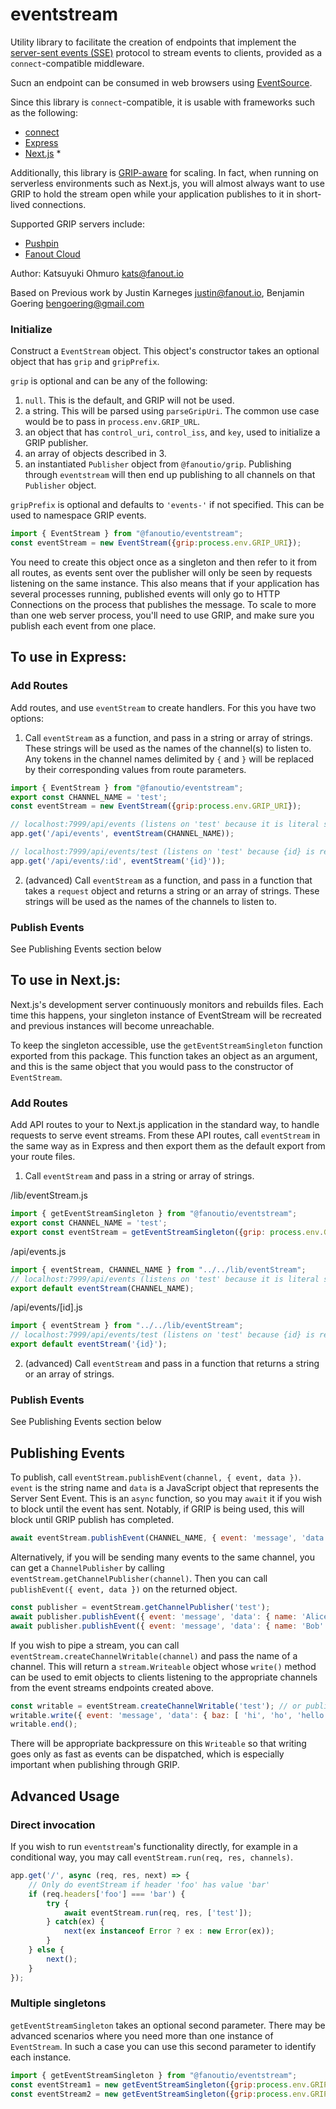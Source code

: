 # eventstream

Utility library to facilitate the creation of endpoints that implement the
[server-sent events (SSE)](https://en.wikipedia.org/wiki/Server-sent_events)
protocol to stream events to clients, provided as a `connect`-compatible middleware.

Sucn an endpoint can be consumed in web browsers using
[EventSource](https://developer.mozilla.org/en-US/docs/Web/API/EventSource).

Since this library is `connect`-compatible, it is usable with frameworks such as the following:

* [connect](https://github.com/senchalabs/Connect)
* [Express](https://expressjs.com/)
* [Next.js](https://nextjs.org/) *

Additionally, this library is [GRIP-aware](http://pushpin.org/docs/protocols/grip/) for scaling.
In fact, when running on serverless environments such as Next.js, you will almost always want
to use GRIP to hold the stream open while your application publishes to it in short-lived connections.

Supported GRIP servers include:

* [Pushpin](http://pushpin.org/)
* [Fanout Cloud](https://fanout.io/cloud/)

Author: Katsuyuki Ohmuro <kats@fanout.io>

Based on Previous work by Justin Karneges <justin@fanout.io>, Benjamin Goering <bengoering@gmail.com>

### Initialize

Construct a `EventStream` object. This object's constructor takes an optional object that
has `grip` and `gripPrefix`.

`grip` is optional and can be any of the following:

1. `null`. This is the default, and GRIP will not be used.
2. a string. This will be parsed using `parseGripUri`.  The common use case would be to pass in `process.env.GRIP_URL`.
3. an object that has `control_uri`, `control_iss`, and `key`, used to initialize a GRIP publisher.
4. an array of objects described in 3.
5. an instantiated `Publisher` object from `@fanoutio/grip`. Publishing through `eventstream` will then end up
publishing to all channels on that `Publisher` object.

`gripPrefix` is optional and defaults to `'events-'` if not specified. This can be used to
namespace GRIP events.

```javascript
import { EventStream } from "@fanoutio/eventstream";
const eventStream = new EventStream({grip:process.env.GRIP_URI});
```

You need to create this object once as a singleton and then refer to it from all routes,
as events sent over the publisher will only be seen by requests listening on
the same instance. This also means that if your application has several processes running,
published events will only go to HTTP Connections on the process that publishes the message.
To scale to more than one web server process, you'll need to use GRIP, and make sure you
publish each event from one place.  

## To use in Express:

### Add Routes

Add routes, and use `eventStream` to create handlers. For this you have two options:

1. Call `eventStream` as a function, and pass in a string or array of strings. These strings will be used
as the names of the channel(s) to listen to. Any tokens in the channel names delimited by `{` and `}` will be replaced
by their corresponding values from route parameters.

```javascript
import { EventStream } from "@fanoutio/eventstream";
export const CHANNEL_NAME = 'test';
const eventStream = new EventStream({grip:process.env.GRIP_URI});

// localhost:7999/api/events (listens on 'test' because it is literal string passed in)
app.get('/api/events', eventStream(CHANNEL_NAME));

// localhost:7999/api/events/test (listens on 'test' because {id} is replaced by route parameter)
app.get('/api/events/:id', eventStream('{id}'));
```

2. (advanced) Call `eventStream` as a function, and pass in a function that takes a `request` object and returns
a string or an array of strings. These strings will be used as the names of the channels to listen to.

### Publish Events

See Publishing Events section below

## To use in Next.js:

Next.js's development server continuously monitors and rebuilds files.
Each time this happens, your singleton instance of EventStream
will be recreated and previous instances will become unreachable.

To keep the singleton accessible, use the `getEventStreamSingleton`
function exported from this package. This function takes an object as
an argument, and this is the same object that you would pass to the
constructor of `EventStream`.

### Add Routes

Add API routes to your to Next.js application in the standard way, to handle requests to serve
event streams. From these API routes, call `eventStream` in the same way as in Express
and then export them as the default export from your route files. 

1. Call `eventStream` and pass in a string or array of strings.

/lib/eventStream.js
```javascript
import { getEventStreamSingleton } from "@fanoutio/eventstream";
export const CHANNEL_NAME = 'test';
export const eventStream = getEventStreamSingleton({grip: process.env.GRIP_URL});
```

/api/events.js
```javascript
import { eventStream, CHANNEL_NAME } from "../../lib/eventStream";
// localhost:7999/api/events (listens on 'test' because it is literal string passed in)
export default eventStream(CHANNEL_NAME);
```

/api/events/[id].js
```javascript
import { eventStream } from "../../lib/eventStream";
// localhost:7999/api/events/test (listens on 'test' because {id} is replaced by route parameter)
export default eventStream('{id}');
```

2. (advanced) Call `eventStream` and pass in a function that returns a string or an
array of strings.

### Publish Events

See Publishing Events section below

## Publishing Events

To publish, call `eventStream.publishEvent(channel, { event, data })`.
`event` is the string name and `data` is a JavaScript object that represents the Server Sent
Event. This is an `async` function, so you may `await` it if you wish to block until the event
has sent. Notably, if GRIP is being used, this will block until GRIP publish has completed.  

```javascript
await eventStream.publishEvent(CHANNEL_NAME, { event: 'message', 'data': { name: 'John' } });
```

Alternatively, if you will be sending many events to the same channel, you can get a
`ChannelPublisher` by calling `eventStream.getChannelPublisher(channel)`.
Then you can call `publishEvent({ event, data })` on the returned object.

```javascript
const publisher = eventStream.getChannelPublisher('test');
await publisher.publishEvent({ event: 'message', 'data': { name: 'Alice' } });
await publisher.publishEvent({ event: 'message', 'data': { name: 'Bob' } });
```

If you wish to pipe a stream, you can call `eventStream.createChannelWritable(channel)` and
pass the name of a channel. This will return a `stream.Writeable` object whose `write()` method can
be used to emit objects to clients listening to the appropriate channels from the event streams
endpoints created above.

```javascript
const writable = eventStream.createChannelWritable('test'); // or publisher.createWritable()
writable.write({ event: 'message', 'data': { baz: [ 'hi', 'ho', 'hello', ] } });
writable.end();
```

There will be appropriate backpressure on this `Writeable` so that
writing goes only as fast as events can be dispatched, which is especially important when
publishing through GRIP.

## Advanced Usage

### Direct invocation

If you wish to run `eventstream`'s functionality directly, for example
in a conditional way, you may call `eventStream.run(req, res, channels)`.

```javascript
app.get('/', async (req, res, next) => {
    // Only do eventStream if header 'foo' has value 'bar' 
    if (req.headers['foo'] === 'bar') {
        try {
            await eventStream.run(req, res, ['test']);
        } catch(ex) {
            next(ex instanceof Error ? ex : new Error(ex));
        }
    } else {
        next();
    }
});
```

### Multiple singletons

`getEventStreamSingleton` takes an optional second parameter.
There may be advanced scenarios where you need more than one instance of
`EventStream`. In such a case you can use this second parameter
to identify each instance.

```javascript
import { getEventStreamSingleton } from "@fanoutio/eventstream";
const eventStream1 = new getEventStreamSingleton({grip:process.env.GRIP_URI_1}, "eventStream1");
const eventStream2 = new getEventStreamSingleton({grip:process.env.GRIP_URI_2}, "eventStream2");
```